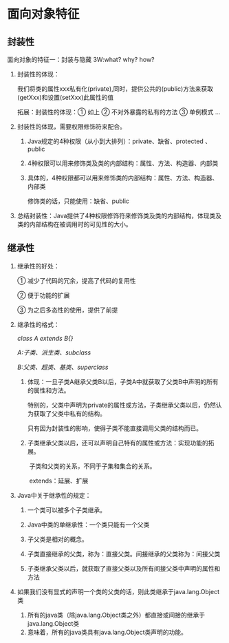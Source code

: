 # 面向对象特征

## 封装性

面向对象的特征一：封装与隐藏     3W:what? why? how?

1. 封装性的体现：

   我们将类的属性xxx私有化(private),同时，提供公共的(public)方法来获取(getXxx)和设置(setXxx)此属性的值

   拓展：封装性的体现：① 如上  ② 不对外暴露的私有的方法  ③ 单例模式   ...

2. 封装性的体现，需要权限修饰符来配合。

   1. Java规定的4种权限（从小到大排列）：private、缺省、protected 、public 

   2. 4种权限可以用来修饰类及类的内部结构：属性、方法、构造器、内部类

   3. 具体的，4种权限都可以用来修饰类的内部结构：属性、方法、构造器、内部类

      修饰类的话，只能使用：缺省、public

3. 总结封装性：Java提供了4种权限修饰符来修饰类及类的内部结构，体现类及类的内部结构在被调用时的可见性的大小。

## 继承性

1. 继承性的好处：

   ① 减少了代码的冗余，提高了代码的复用性

   ② 便于功能的扩展

   ③ 为之后多态性的使用，提供了前提

2. 继承性的格式： 

   _class A extends B{}_

   _A:子类、派生类、subclass_

   _B:父类、超类、基类、superclass_

   1. 体现：一旦子类A继承父类B以后，子类A中就获取了父类B中声明的所有的属性和方法。

      特别的，父类中声明为private的属性或方法，子类继承父类以后，仍然认为获取了父类中私有的结构。

      只有因为封装性的影响，使得子类不能直接调用父类的结构而已。

   2. 子类继承父类以后，还可以声明自己特有的属性或方法：实现功能的拓展。

      ​	子类和父类的关系，不同于子集和集合的关系。

      ​	extends：延展、扩展

3. Java中关于继承性的规定：

   1. 一个类可以被多个子类继承。

   2. Java中类的单继承性：一个类只能有一个父类

   3. 子父类是相对的概念。

   4. 子类直接继承的父类，称为：直接父类。间接继承的父类称为：间接父类

   5. 子类继承父类以后，就获取了直接父类以及所有间接父类中声明的属性和方法

4. 如果我们没有显式的声明一个类的父类的话，则此类继承于java.lang.Object类
   1. 所有的java类（除java.lang.Object类之外）都直接或间接的继承于java.lang.Object类
   2. 意味着，所有的java类具有java.lang.Object类声明的功能。